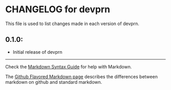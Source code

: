 # CHANGELOG for devprn

This file is used to list changes made in each version of devprn.

## 0.1.0:

* Initial release of devprn

- - -
Check the [Markdown Syntax Guide](http://daringfireball.net/projects/markdown/syntax) for help with Markdown.

The [Github Flavored Markdown page](http://github.github.com/github-flavored-markdown/) describes the differences between markdown on github and standard markdown.
